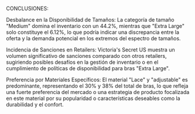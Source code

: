 CONCLUSIONES:

Desbalance en la Disponibilidad de Tamaños: La categoría de tamaño "Medium" domina el inventario con un 44.2%, mientras que "Extra Large" solo constituye el 6.12%, lo que podría indicar una discrepancia entre la oferta y la demanda potencial en los extremos del espectro de tamaños.

Incidencia de Sanciones en Retailers: Victoria's Secret US muestra un volumen significativo de sanciones comparado con otros retailers, sugiriendo posibles desafíos en la gestión de inventario o en el cumplimiento de políticas de disponibilidad para bras "Extra Large".

Preferencia por Materiales Específicos: El material "Lace" y "adjustable" es predominante, representando el 30% y 38% del total de bras, lo que refleja una fuerte preferencia del mercado o una estrategia de producto focalizada en este material por su popularidad o características deseables como la durabilidad y el confort.



